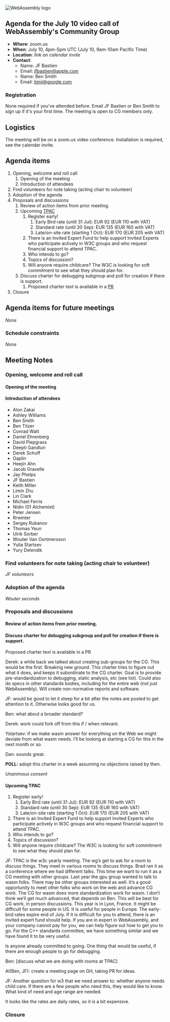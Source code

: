 ![WebAssembly logo](/images/WebAssembly.png)

## Agenda for the July 10 video call of WebAssembly's Community Group

- **Where**: zoom.us
- **When**: July 10, 4pm-5pm UTC (July 10, 9am-10am Pacific Time)
- **Location**: *link on calendar invite*
- **Contact**:
    - Name: JF Bastien
    - Email: jfbastien@apple.com
    - Name: Ben Smith
    - Email: binji@google.com

### Registration

None required if you've attended before. Email JF Bastien or Ben Smith to sign
up if it's your first time. The meeting is open to CG members only.

## Logistics

The meeting will be on a zoom.us video conference.
Installation is required, see the calendar invite.

## Agenda items

1. Opening, welcome and roll call
    1. Opening of the meeting
    1. Introduction of attendees
1. Find volunteers for note taking (acting chair to volunteer)
1. Adoption of the agenda
1. Proposals and discussions
    1. Review of action items from prior meeting.
    1. Upcoming [TPAC](https://www.w3.org/2018/10/TPAC/)
        1. Register early!
            1. Early Bird rate (until 31 Jul): EUR 92 (EUR 110 with VAT)
            1. Standard rate (until 30 Sep): EUR 135 (EUR 160 with VAT)
            1. Late/on-site rate (starting 1 Oct): EUR 170 (EUR 205 with VAT)
        1. There is an Invited Expert Fund to help support Invited Experts who participate actively in W3C groups and who request financial support to attend TPAC.
        1. Who intends to go?
        1. Topics of discussion?
        1. Will anyone require childcare? The W3C is looking for soft commitment to see what they should plan for.
    1. Discuss charter for debugging subgroup and poll for creation if there is support.
       1. Proposed charter text is available in a [PR](https://github.com/WebAssembly/meetings/pull/271)
1. Closure

## Agenda items for future meetings

*None*

### Schedule constraints

*None*

## Meeting Notes

### Opening, welcome and roll call

#### Opening of the meeting

#### Introduction of attendees

* Alon Zakai
* Ashley Williams
* Ben Smith
* Ben Titzer
* Conrad Watt
* Daniel Ehrenberg
* David Piepgrass
* Deepti Gandluri
* Derek Schuff
* Gaplin
* Heejin Ahn
* Jacob Gravelle
* Jay Phelps
* JF Bastien
* Keith Miller
* Limin Zhu
* Lin Clark
* Michael Ferris
* Nidin (01 Alchemist)
* Peter Jensen
* Rrwinter
* Sergey Rubanov
* Thomas Yeun
* Ulrik Sorber
* Wouter Van Oortmersson
* Yulia Startsev
* Yury Delendik

### Find volunteers for note taking (acting chair to volunteer)

*JF volunteers*

### Adoption of the agenda

*Wouter seconds*

### Proposals and discussions

#### Review of action items from prior meeting.

#### Discuss charter for debugging subgroup and poll for creation if there is support.

Proposed charter text is available in a PR

Derek: a while back we talked about creating sub-groups for the CG. This would
be the first. Breaking new ground. This charter tries to figure out what it
does, and keeps it subordinate to the CG charter. Goal is to provide
pre-standardization to debugging, static analysis, etc (see list). Could also
do specs in other standards bodies, including for the entire web (not just
WebAssembly). Will create non-normative reports and software.

JF: would be good to let it steep for a bit after the notes are posted to get
attention to it. Otherwise looks good for us.

Ben: what about a broader standard?

Derek: work could fork off from this if / when relevant.

Ystartsev: if we make wasm answer for everything on the Web we might deviate
from what wasm needs. I’ll be looking at starting a CG for this in the next
month or so.

Dan: sounds great.

**POLL:** adopt this charter in a week assuming no objections raised by then.

*Unanimous consent*

#### Upcoming TPAC

1. Register early!
   1. Early Bird rate (until 31 Jul): EUR 92 (EUR 110 with VAT)
   1. Standard rate (until 30 Sep): EUR 135 (EUR 160 with VAT)
   1. Late/on-site rate (starting 1 Oct): EUR 170 (EUR 205 with VAT)
1. There is an Invited Expert Fund to help support Invited Experts who participate actively in W3C groups and who request financial support to attend TPAC.
1. Who intends to go?
1. Topics of discussion?
1. Will anyone require childcare? The W3C is looking for soft commitment to see what they should plan for.

JF: TPAC is the w3c yearly meeting. The wg’s get to ask for a room to discuss
things. They meet in various rooms to discuss things. Brad ran it as a
conference where we had different talks. This time we want to run it as a CG
meeting with other groups. Last year the gpu group wanted to talk to wasm
folks. There may be other groups interested as well. It’s a good opportunity to
meet other folks who work on the web and advance CG work. The CG for wasm does
more standardization work for wasm. I don’t think we’ll get much advanced, that
depends on Ben. This will be best for CG work, in person discussions. This year
is in Lyon, France. It might be difficult for some people in US. It is useful
for people in Europe. The early-bird rates expire end of July. If it is
difficult for you to attend, there is an invited expert fund should help. If
you are in expert in WebAssembly, and your company cannot pay for you, we can
help figure out how to get you to go. For the C++ standards committee, we
have something similar and we have found it to be very useful.

Is anyone already committed to going. One thing that would be useful, if there
are enough people to go for debugging.

Ben: [discuss what we are doing with rooms at TPAC]

AI(Ben, JF): create a meeting page on GH, taking PR for ideas.

JF: Another question for w3 that we need answer to: whether anyone needs child
care. If there are a few people who need this, they would like to know. What
kind of need and age range are needed.

It looks like the rates are daily rates, so it is a bit expensive.

### Closure
